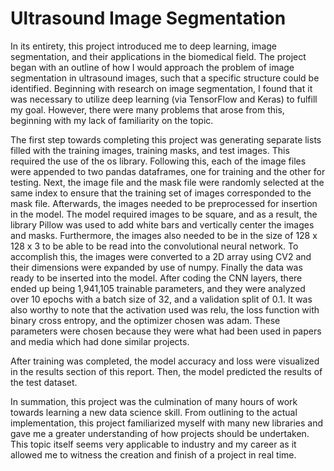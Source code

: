 # Ultrasound Image Segmentation

   In its entirety, this project introduced me to deep learning, image segmentation, and their applications in the biomedical field. 
The project began with an outline of how I would approach the problem of image segmentation in ultrasound images, such that a specific structure could be 
identified. Beginning with research on image segmentation, I found that it was necessary to utilize deep learning (via TensorFlow and Keras) to fulfill my goal. 
However, there were many problems that arose from this, beginning with my lack of familiarity on the topic.

   The first step towards completing this project was generating separate lists filled with the training images, training masks, and test images. This 
required the use of the os library. Following this, each of the image files were appended to two pandas dataframes, one for training and the other for testing. 
Next, the image file and the mask file were randomly selected at the same index to ensure that the training set of images corresponded to the mask file. 
Afterwards, the images needed to be preprocessed for insertion in the model. The model required images to be square, and as a result, the library Pillow was 
used to add white bars and vertically center the images and masks. Furthermore, the images also needed to be in the size of 128 x 128 x 3 to be able to be read 
into the convolutional neural network. To accomplish this, the images were converted to a 2D array using CV2 and their dimensions were expanded by use of numpy. 
Finally the data was ready to be inserted into the model. After coding the CNN layers, there ended up being 1,941,105 trainable parameters, and they were 
analyzed over 10 epochs with a batch size of 32, and a validation split of 0.1. It was also worthy to note that the activation used was relu, the loss function 
with binary cross entropy, and the optimizer chosen was adam. These parameters were chosen because they were what had been used in papers and media which had 
done similar projects. 

   After training was completed, the model accuracy and loss were visualized in the results section of this report. Then, the model predicted the results 
of the test dataset.

   In summation, this project was the culmination of many hours of work towards learning a new data science skill. From outlining to the actual 
implementation, this project familiarized myself with many new libraries and gave me a greater understanding of how projects should be undertaken. This topic 
itself seems very applicable to industry and my career as it allowed me to witness the creation and finish of a project in real time.

